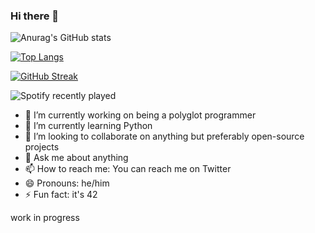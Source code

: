 ### Hi there 👋
![Anurag's GitHub stats](https://github-readme-stats.vercel.app/api?username=photon-e&show=reviews,discussions_started,discussions_answered,prs_merged,prs_merged_percentage&show_icons=true&show_icons=true&theme=radical)

[![Top Langs](https://github-readme-stats.vercel.app/api/top-langs/?username=photon-e&layout=donut-vertical)](https://github.com/anuraghazra/github-readme-stats)

[![GitHub Streak](https://github-readme-streak-stats.herokuapp.com/?user=photon-e)](https://git.io/streak-stats)

![Spotify recently played](https://spotify-recently-played-readme.vercel.app/api?user=photon-e)


- 🔭 I’m currently working on being a polyglot programmer
- 🌱 I’m currently learning Python
- 👯 I’m looking to collaborate on anything but preferably open-source projects
- 💬 Ask me about anything
- 📫 How to reach me: You can reach me on Twitter 
- 😄 Pronouns: he/him
- ⚡ Fun fact: it's 42

work in progress
